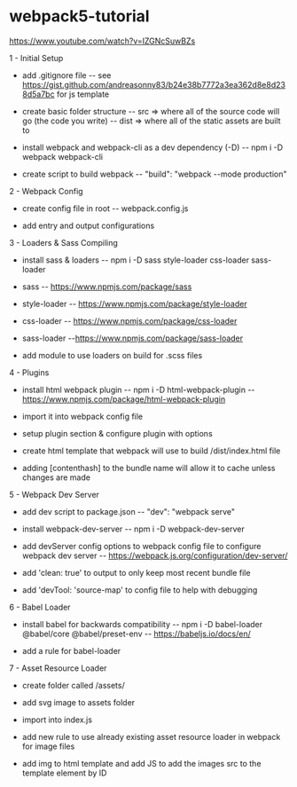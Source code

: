 # webpack5-tutorial
https://www.youtube.com/watch?v=IZGNcSuwBZs

1 - Initial Setup

- add .gitignore file
-- see https://gist.github.com/andreasonny83/b24e38b7772a3ea362d8e8d238d5a7bc for js template

- create basic folder structure
-- src => where all of the source code will go (the code you write)
-- dist => where all of the static assets are built to

- install webpack and webpack-cli as a dev dependency (-D)
-- npm i -D webpack webpack-cli

- create script to build webpack
-- "build": "webpack --mode production"


2 - Webpack Config

- create config file in root
-- webpack.config.js

- add entry and output configurations


3 - Loaders & Sass Compiling

- install sass & loaders
--  npm i -D sass style-loader css-loader sass-loader

- sass
-- https://www.npmjs.com/package/sass

- style-loader
-- https://www.npmjs.com/package/style-loader

- css-loader
-- https://www.npmjs.com/package/css-loader

- sass-loader
--https://www.npmjs.com/package/sass-loader

- add module to use loaders on build for .scss files


4 - Plugins

- install html webpack plugin
-- npm i -D html-webpack-plugin
-- https://www.npmjs.com/package/html-webpack-plugin

- import it into webpack config file

- setup plugin section & configure plugin with options

- create html template that webpack will use to build /dist/index.html file

- adding [contenthash] to the bundle name will allow it to cache unless changes are made


5 - Webpack Dev Server

- add dev script to package.json
-- "dev": "webpack serve"

- install webpack-dev-server
-- npm i -D webpack-dev-server

- add devServer config options to webpack config file to configure webpack dev server
-- https://webpack.js.org/configuration/dev-server/

- add 'clean: true' to output to only keep most recent bundle file

- add 'devTool: 'source-map' to config file to help with debugging


6 - Babel Loader

- install babel for backwards compatibility
-- npm i -D babel-loader @babel/core @babel/preset-env
-- https://babeljs.io/docs/en/

- add a rule for babel-loader


7 - Asset Resource Loader

- create folder called /assets/

- add svg image to assets folder

- import into index.js

- add new rule to use already existing asset resource loader in webpack for image files

- add img to html template and add JS to add the images src to the template element by ID